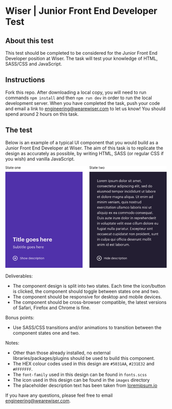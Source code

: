 # Wiser | Junior Front End Developer Test

## About this test

This test should be completed to be considered for the Junior Front End Developer position at Wiser. The task will test your knowledge of HTML, SASS/CSS and JavaScript.

## Instructions

Fork this repo. After downloading a local copy, you will need to run commands `npm install` and then `npm run dev` in order to run the local development server. When you have completed the task, push your code and email a link to engineering@wearewiser.com to let us know! You should spend around 2 hours on this task.

## The test

Below is an example of a typical UI component that you would build as a Junior Front End Developer at Wiser. The aim of this task is to replicate the design as accurately as possible, by writing HTML, SASS (or regular CSS if you wish) and vanilla JavaScript.

![UI component](src/assets/images/design.png)

Deliverables:

- The component design is split into two states. Each time the icon/button is clicked, the component should toggle between states one and two.
- The component should be responsive for desktop and mobile devices.
- The component should be cross-browser compatible, the latest versions of Safari, Firefox and Chrome is fine.

Bonus points:

- Use SASS/CSS transitions and/or animations to transition between the component states one and two.

Notes:

- Other than those already installed, no external libraries/packages/plugins should be used to build this component.
- The HEX colour codes used in this design are `#5031AA`, `#231E32` and `#FFFFFFF`.
- The `font-family` used in this design can be found in `fonts.scss`
- The icon used in this design can be found in the `images` directory
- The placeholder description text has been taken from [loremipsum.io](https://loremipsum.io/)

If you have any questions, please feel free to email engineering@wearewiser.com.
